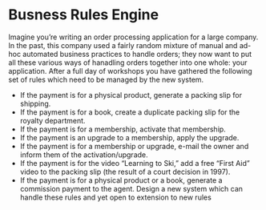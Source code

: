 # Busness Rules Engine
Imagine you’re writing an order processing application for a large company. In the past, this company used a fairly random mixture of manual and ad-hoc automated business practices to handle orders; they now want to put all these various ways of hanadling orders together into one whole: your application. After a full day of workshops you have gathered the following set of rules which need to be managed by the new system.
-	If the payment is for a physical product, generate a packing slip for shipping.
-	If the payment is for a book, create a duplicate packing slip for the royalty department.
-	If the payment is for a membership, activate that membership.
-	If the payment is an upgrade to a membership, apply the upgrade.
-	If the payment is for a membership or upgrade, e-mail the owner and inform them of the activation/upgrade.
-	If the payment is for the video “Learning to Ski,” add a free “First Aid” video to the packing slip (the result of a court decision in 1997).
-	If the payment is for a physical product or a book, generate a commission payment to the agent. Design a new system which can handle these rules and yet open to extension to new rules

